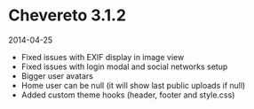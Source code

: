 # Chevereto 3.1.2

2014-04-25

- Fixed issues with EXIF display in image view
- Fixed issues with login modal and social networks setup
- Bigger user avatars
- Home user can be null (it will show last public uploads if null)
- Added custom theme hooks (header, footer and style.css)
